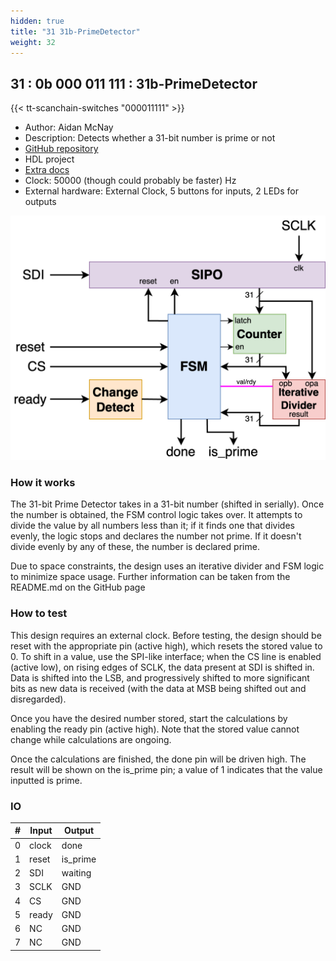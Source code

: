 ```yaml
---
hidden: true
title: "31 31b-PrimeDetector"
weight: 32
---
```


## 31 : 0b 000 011 111 : 31b-PrimeDetector

{{< tt-scanchain-switches "000011111" >}}

* Author: Aidan McNay
* Description: Detects whether a 31-bit number is prime or not
* [GitHub repository](https://github.com/Aidan-McNay/31b-PrimeDetection)
* HDL project
* [Extra docs]()
* Clock: 50000 (though could probably be faster) Hz
* External hardware: External Clock, 5 buttons for inputs, 2 LEDs for outputs

![picture](images/diagram_31b.png)

### How it works

The 31-bit Prime Detector takes in a 31-bit number (shifted in serially). Once the number is obtained, the FSM control logic takes over. It attempts to divide the value by all numbers less than it; if it finds one that divides evenly, the logic stops and declares the number not prime. If it doesn't divide evenly by any of these, the number is declared prime. 

Due to space constraints, the design uses an iterative divider and FSM logic to minimize space usage. Further information can be taken from the README.md on the GitHub page


### How to test

This design requires an external clock. Before testing, the design should be reset with the appropriate pin (active high), which resets the stored value to 0. To shift in a value, use the SPI-like interface; when the CS line is enabled (active low), on rising edges of SCLK, the data present at SDI is shifted in. Data is shifted into the LSB, and progressively shifted to more significant bits as new data is received (with the data at MSB being shifted out and disregarded).

Once you have the desired number stored, start the calculations by enabling the ready pin (active high). Note that the stored value cannot change while calculations are ongoing.

Once the calculations are finished, the done pin will be driven high. The result will be shown on the is_prime pin; a value of 1 indicates that the value inputted is prime.


### IO

| # | Input        | Output       |
|---|--------------|--------------|
| 0 | clock  | done |
| 1 | reset  | is_prime |
| 2 | SDI  | waiting |
| 3 | SCLK  | GND |
| 4 | CS  | GND |
| 5 | ready  | GND |
| 6 | NC  | GND |
| 7 | NC  | GND |

